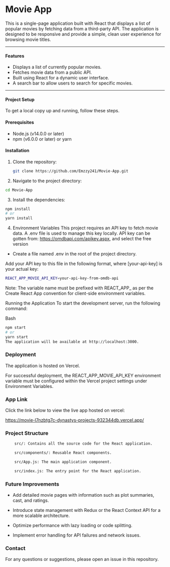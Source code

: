 # Movie App

This is a single-page application built with React that displays a list of popular movies by fetching data from a third-party API. The application is designed to be responsive and provide a simple, clean user experience for browsing movie titles.

---

#### Features

- Displays a list of currently popular movies.
- Fetches movie data from a public API.
- Built using React for a dynamic user interface.
- A search bar to allow users to search for specific movies.

---

#### Project Setup

To get a local copy up and running, follow these steps.

#### Prerequisites

- Node.js (v14.0.0 or later)
- npm (v6.0.0 or later) or yarn

#### Installation

1. Clone the repository:
   ```bash
   git clone https://github.com/Emzzy241/Movie-App.git
   ```

2. Navigate to the project directory:

```bash
cd Movie-App

```

3. Install the dependencies:
```bash
npm install
# or
yarn install
```

4. Environment Variables
This project requires an API key to fetch movie data. A .env file is used to manage this key locally. API key can be gotten from: https://omdbapi.com/apikey.aspx, and select the free version

* Create a file named .env in the root of the project directory.

Add your API key to this file in the following format, where [your-api-key] is your actual key:

```bash
REACT_APP_MOVIE_API_KEY=your-api-key-from-omdb-api
```

Note: The variable name must be prefixed with REACT_APP_ as per the Create React App convention for client-side environment variables.

Running the Application
To start the development server, run the following command:

Bash
```bash
npm start
# or
yarn start
The application will be available at http://localhost:3000.
```

### Deployment
The application is hosted on Vercel. 

For successful deployment, the REACT_APP_MOVIE_API_KEY environment variable must be configured within the Vercel project settings under Environment Variables.

### App Link
Click the link below to view the live app hosted on vercel:

https://movie-l7nzbtg7c-dynastys-projects-932344db.vercel.app/

### Project Structure
```bash
    src/: Contains all the source code for the React application.

    src/components/: Reusable React components.

    src/App.js: The main application component.

    src/index.js: The entry point for the React application.
```

### Future Improvements

* Add detailed movie pages with information such as plot summaries, cast, and ratings.

* Introduce state management with Redux or the React Context API for a more scalable architecture.

* Optimize performance with lazy loading or code splitting.

* Implement error handling for API failures and network issues.

### Contact
For any questions or suggestions, please open an issue in this repository.